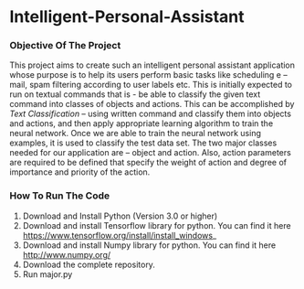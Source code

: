 # Intelligent-Personal-Assistant

### Objective Of The Project

This project aims to create such an intelligent personal assistant application whose purpose is to help its users perform basic tasks like scheduling e – mail, spam filtering according to user labels etc. This is initially expected to run on textual commands that is - be able to classify the given text command into classes of objects and actions. This can be accomplished by *Text Classification* – using written command and classify them into objects and actions, and then apply appropriate learning algorithm to train the neural network. Once we are able to train the neural network using examples, it is used to classify the test data set. The two major classes needed for our application are – object and action. Also, action parameters are required to be defined that specify the weight of action and degree of importance and priority of the action.

### How To Run The Code

1. Download and Install Python (Version 3.0 or higher)
2. Download and install Tensorflow library for python. You can find it here https://www.tensorflow.org/install/install_windows_
3. Download and install Numpy library for python. You can find it here http://www.numpy.org/
4. Download the complete repository.
5. Run major.py
